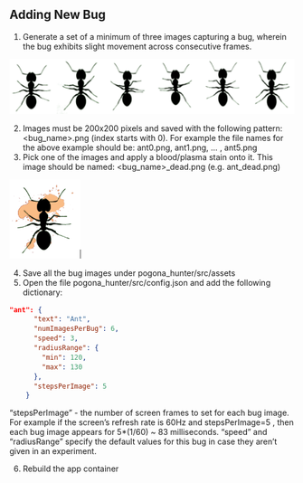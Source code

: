 ## Adding New Bug
1. Generate a set of a minimum of three images capturing a bug, wherein the bug exhibits slight movement across consecutive frames. 

![Ant Images](/docs/images/new_bug_images.png)

2. Images must be 200x200 pixels and saved with the following pattern: <bug_name><id>.png (index starts with 0). For example the file names for the above example should be: ant0.png, ant1.png, … , ant5.png
3. Pick one of the images and apply a blood/plasma stain onto it. This image should be named: <bug_name>_dead.png (e.g. ant_dead.png)

![Dead ant](/docs/images/new_bug_dead.png)

4. Save all the bug images under pogona_hunter/src/assets
5. Open the file pogona_hunter/src/config.json and add the following dictionary:
```json
"ant": {
      "text": "Ant",
      "numImagesPerBug": 6,
      "speed": 3,
      "radiusRange": {
        "min": 120,
        "max": 130
      },
      "stepsPerImage": 5
    }
```
“stepsPerImage” - the number of screen frames to set for each bug image. For example if the screen’s refresh rate is 60Hz and stepsPerImage=5 , then each bug image appears for 5*(1/60) ~ 83 milliseconds.
“speed” and “radiusRange” specify the default values for this bug in case they aren’t given in an experiment.

6. Rebuild the app container

